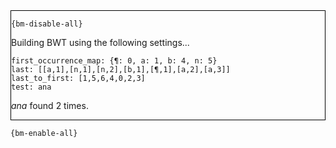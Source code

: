 <div style="border:1px solid black;">

`{bm-disable-all}`

Building BWT using the following settings...

```
first_occurrence_map: {¶: 0, a: 1, b: 4, n: 5}
last: [[a,1],[n,1],[n,2],[b,1],[¶,1],[a,2],[a,3]]
last_to_first: [1,5,6,4,0,2,3]
test: ana

```


*ana* found 2 times.
</div>

`{bm-enable-all}`

